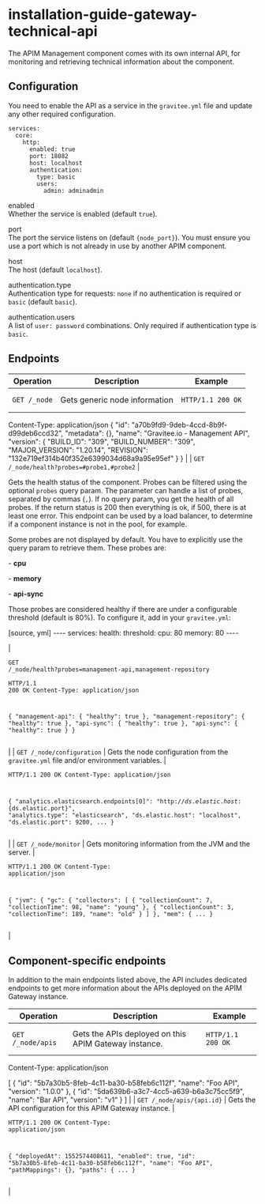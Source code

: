 # installation-guide-gateway-technical-api

The APIM Management component comes with its own internal API, for monitoring and retrieving technical information about the component.

## Configuration

You need to enable the API as a service in the `gravitee.yml` file and update any other required configuration.

```
services:
  core:
    http:
      enabled: true
      port: 18082
      host: localhost
      authentication:
        type: basic
        users:
          admin: adminadmin
```

enabled\
Whether the service is enabled (default `true`).

port\
The port the service listens on (default `{node_port}`). You must ensure you use a port which is not already in use by another APIM component.

host\
The host (default `localhost`).

authentication.type\
Authentication type for requests: `none` if no authentication is required or `basic` (default `basic`).

authentication.users\
A list of `user: password` combinations. Only required if authentication type is `basic`.

## Endpoints

| Operation                                  | Description                                                                                                                                                                                                                                                                                                                                                                                                                                                                                                                                                                                                                                                                                                                                                                                                                                                                                                                                              | Example                                                                                                                                                                                                                                                                                                                                                                                                                                                                                                         |
| ------------------------------------------ | -------------------------------------------------------------------------------------------------------------------------------------------------------------------------------------------------------------------------------------------------------------------------------------------------------------------------------------------------------------------------------------------------------------------------------------------------------------------------------------------------------------------------------------------------------------------------------------------------------------------------------------------------------------------------------------------------------------------------------------------------------------------------------------------------------------------------------------------------------------------------------------------------------------------------------------------------------- | --------------------------------------------------------------------------------------------------------------------------------------------------------------------------------------------------------------------------------------------------------------------------------------------------------------------------------------------------------------------------------------------------------------------------------------------------------------------------------------------------------------- |
| `GET /_node`                               | Gets generic node information                                                                                                                                                                                                                                                                                                                                                                                                                                                                                                                                                                                                                                                                                                                                                                                                                                                                                                                            | <pre><code>HTTP/1.1 200 OK
Content-Type: application/json
{
    "id": "a70b9fd9-9deb-4ccd-8b9f-d99deb6ccd32",
    "metadata": {},
    "name": "Gravitee.io - Management API",
    "version": {
        "BUILD_ID": "309",
        "BUILD_NUMBER": "309",
        "MAJOR_VERSION": "1.20.14",
        "REVISION": "132e719ef314b40f352e6399034d68a9a95e95ef"
    }
}
</code></pre>                                                                                                                               |
| `GET /_node/health?probes=#probe1,#probe2` | <p>Gets the health status of the component. Probes can be filtered using the optional <code>probes</code> query param. The parameter can handle a list of probes, separated by commas (<code>,</code>). If no query param, you get the health of all probes. If the return status is 200 then everything is ok, if 500, there is at least one error. This endpoint can be used by a load balancer, to determine if a component instance is not in the pool, for example.</p><p>Some probes are not displayed by default. You have to explicitly use the query param to retrieve them. These probes are:</p><p>- <strong>cpu</strong></p><p>- <strong>memory</strong></p><p>- <strong>api-sync</strong></p><p>Those probes are considered healthy if there are under a configurable threshold (default is 80%). To configure it, add in your <code>gravitee.yml</code>:</p><p>[source, yml] ---- services: health: threshold: cpu: 80 memory: 80 ----</p> | <p><code>GET /_node/health?probes=management-api,management-repository</code></p><pre><code>HTTP/1.1 200 OK
Content-Type: application/json

{
    "management-api": {
        "healthy": true
    },
    "management-repository": {
        "healthy": true
    },
    "api-sync": {
        "healthy": true
    },
    "api-sync": {
        "healthy": true
    }
}
</code></pre>                                                                                                                             |
| `GET /_node/configuration`                 | Gets the node configuration from the `gravitee.yml` file and/or environment variables.                                                                                                                                                                                                                                                                                                                                                                                                                                                                                                                                                                                                                                                                                                                                                                                                                                                                   | <pre><code>HTTP/1.1 200 OK
Content-Type: application/json

{
    "analytics.elasticsearch.endpoints[0]": "http://${ds.elastic.host}:${ds.elastic.port}",
    "analytics.type": "elasticsearch",
    "ds.elastic.host": "localhost",
    "ds.elastic.port": 9200,
    ...
}
</code></pre>                                                                                                                                                                                                                        |
| `GET /_node/monitor`                       | Gets monitoring information from the JVM and the server.                                                                                                                                                                                                                                                                                                                                                                                                                                                                                                                                                                                                                                                                                                                                                                                                                                                                                                 | <pre><code>HTTP/1.1 200 OK
Content-Type: application/json

{
    "jvm": {
        "gc": {
            "collectors": [
                {
                    "collectionCount": 7,
                    "collectionTime": 98,
                    "name": "young"
                },
                {
                    "collectionCount": 3,
                    "collectionTime": 189,
                    "name": "old"
                }
            ]
        },
        "mem": {
    ...
}
</code></pre> |

## Component-specific endpoints

In addition to the main endpoints listed above, the API includes dedicated endpoints to get more information about the APIs deployed on the APIM Gateway instance.

| Operation                  | Description                                                | Example                                                                                                                                                                                                                                                                                                                    |
| -------------------------- | ---------------------------------------------------------- | -------------------------------------------------------------------------------------------------------------------------------------------------------------------------------------------------------------------------------------------------------------------------------------------------------------------------- |
| `GET /_node/apis`          | Gets the APIs deployed on this APIM Gateway instance.      | <pre><code>HTTP/1.1 200 OK
Content-Type: application/json

[
    {
        "id": "5b7a30b5-8feb-4c11-ba30-b58feb6c112f",
        "name": "Foo API",
        "version": "1.0.0"
    },
    {
        "id": "5da639b6-a3c7-4cc5-a639-b6a3c75cc5f9",
        "name": "Bar API",
        "version": "v1"
    }
]
</code></pre> |
| `GET /_node/apis/{api.id}` | Gets the API configuration for this APIM Gateway instance. | <pre><code>HTTP/1.1 200 OK
Content-Type: application/json

{
    "deployedAt": 1552574408611,
    "enabled": true,
    "id": "5b7a30b5-8feb-4c11-ba30-b58feb6c112f",
    "name": "Foo API",
    "pathMappings": {},
    "paths": {
     ...
}
</code></pre>                                                                |
